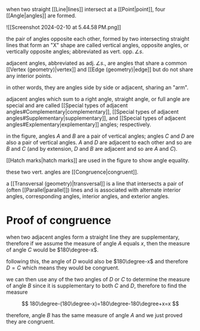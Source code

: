 when two straight [[Line|lines]] intersect at a [[Point|point]], four [[Angle|angles]] are formed. 

![[Screenshot 2024-02-10 at 5.44.58 PM.png]]

the pair of angles opposite each other, formed by two intersecting straight lines that form an "X" shape are called vertical angles, opposite angles, or vertically opposite angles; abbreviated as $\text{vert. opp.}\,\angle{s}$. 

adjacent angles, abbreviated as $\text{adj.}\,\angle{s}$., are angles that share a common [[Vertex (geometry)|vertex]] and [[Edge (geometry)|edge]] but do not share any interior points. 

in other words, they are angles side by side or adjacent, sharing an "arm". 

adjacent angles which sum to a right angle, straight angle, or full angle are special and are called [[Special types of adjacent angles#Complementary|complementary]], [[Special types of adjacent angles#Supplementary|supplementary]], and [[Special types of adjacent angles#Explementary|explementary]] angles; respectively. 

in the figure, angles $A$ and $B$ are a pair of vertical angles; angles $C$ and $D$ are also a pair of vertical angles. $A$ and $D$ are adjacent to each other and so are $B$ and $C$ (and by extension, $D$ and $B$ are adjacent and so are $A$ and $C$).

[[Hatch marks|hatch marks]] are used in the figure to show angle equality.

these two vert. angles are [[Congruence|congruent]]. 

a [[Transversal (geometry)|transversal]] is a line that intersects a pair of (often [[Parallel|parallel]]) lines and is associated with alternate interior angles, corresponding angles, interior angles, and exterior angles.
 
# Proof of congruence

when two adjacent angles form a straight line they are supplementary, therefore if we assume the measure of angle $A$ equals $x$, then the measure of angle $C$ would be $180\degree-x$.

following this, the angle of $D$ would also be $180\degree-x$ and therefore $D=C$ which means they would be congruent. 

we can then use any of the two angles of $D$ or $C$ to determine the measure of angle $B$ since it is supplementary to both $C$ and $D$, therefore to find the measure

$$
180\degree-(180\degree-x)=180\degree-180\degree+x=x
$$

therefore, angle $B$ has the same measure of angle $A$ and we just proved they are congruent.